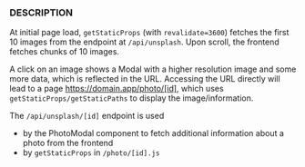 ### DESCRIPTION

At initial page load, `getStaticProps` (with `revalidate=3600`) fetches the first 10 images from the endpoint at `/api/unsplash`. Upon scroll, the frontend fetches chunks of 10 images.

A click on an image shows a Modal with a higher resolution image and some more data, which is reflected in the URL. Accessing the URL directly will lead to a page https://domain.app/photo/[id], which uses `getStaticProps/getStaticPaths` to display the image/information.

The `/api/unsplash/[id]` endpoint is used

- by the PhotoModal component to fetch additional information about a photo from the frontend
- by `getStaticProps` in `/photo/[id].js`
